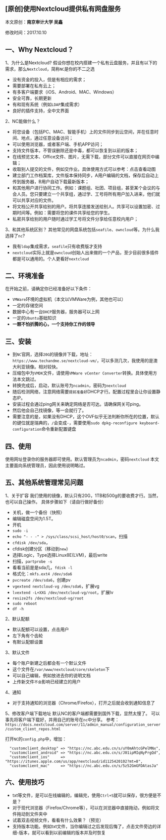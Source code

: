 ## [原创]使用Nextcloud提供私有网盘服务

本文原创：**南京审计大学 吴鑫**

修改时间：2017.10.10

## 一、Why Nextcloud？

1、为什么是Nextcloud?
假设你想在校内搭建一个私有云盘服务，并且有以下的需求，那么`Nextcloud`，简称`NC`是你的不二之选
- 没有资金的投入，但是有相应的需求；
- 需要部署在私有云上；
- 有多客户端要求（iOS、Android、MAC、Windows）
- 安全可靠，长期更新
- 有和现有系统（例如`LDAP`集成需求）
- 良好的插件支持，全中文界面

2、NC能做什么？
- 将您设备（包括PC、MAC、智能手机）上的文件同步到云空间，并在任意时间、地点，通过任意设备访问；
- 可以使用浏览器，或者客户端、手机APP访问；
- 支持文件版本，不管误删除还是中毒，都可以恢复到以前的版本；
- 在线预览文本、Office文件、图片，无需下载，部分文件可以直接在网页中编辑；
- 收取别人提交的文件，例如交作业。具体使用方式可以参考：点击查看动图
- 建立部门工作档案库，文件版本保持同步，A用户编辑的文档，保存后自动上传到服务器，B用户自动下载最新版本；
- 和其他用户进行协同工作。例如：课题组、社团、项目组，甚至某个会议的与会人员。您只要建立一个共享组，通过学、工号将所有用户加入进来，他们就可以共享对应的文件。
- 将文档公开共享给别的用户。将共享连接发送给别人。共享可以设置加密、过期时间等。例如：需要将您的课件共享给您的学生。
- 私密共享给别的用户随时通过学工号将文件分享给任意校内用户；

3、和其他系统区别？
其他常见的网盘系统包括`seafile`、`owncloud`等。为什么我选择了`nc`?
- 我有`ldap`集成需求，`seafile`只有收费版才支持
- `nextcloud`实际上就是`owncloud`创始人出来做的一个产品，至少目前很多插件都是可以通用的。个人更看好`nextcloud`



## 二、环境准备
在开始之前，请确定你已经准备好以下条件：
- `VMWare`环境的虚拟机（本文以VMWare为例，其他也可以）
- 一定的存储空间
- 数据中心有一台`DHCP`服务器，服务器可以上网
- 一定的`Ubuntu`基础知识
- **一颗不怕折腾的心，一个支持你工作的领导**

## 三、安装
- 到`NC`官网，选择`20G`的镜像并下载，地址：`https://www.techandme.se/nextcloud-vm/`，可以多测几次，我使用的是澳大利亚镜像。相对较快。
- 压缩包中为`VMDK`文件，请使用`VMWare vCenter Converter`转换。具体使用方法本文跳过。
- 转换完成后，启动，默认账号为`ncadmin`，密码为`nextcloud`
- 随后检测网络，注意网络需要`提前准备好`DHCP才行。配置过程里会让你设置静态IP。
- 安装过程会通过ping网关来确定网络是否可达。请确保网关可ping。
- 然后他会自己找镜像，等一会就行了。
- 需要注意的是，如果没有DHCP，这个OVF似乎无法判断你所在的位置，默认的键位就是瑞典的，`/`会变成`-`，需要使用`sudo dpkg-reconfigure keyboard-configuration`命令重新配置键盘



## 四、使用
使用网址登录你的服务器即可使用。默认管理员为`ncadmin`，密码`nextcloud`
本文主要面向系统管理员，因此使用说明略过。


## 五、其他系统管理常见问题
1、关于扩容
我们使用的镜像，默认只有20G，1TB和500g的要收费才行。当然，也可以自己操作。
具体步骤如下（请自行做好备份）
- 关机，做一个备份（快照）
- 编辑磁盘空间为1.5T。
- 开机
- `sudo -i`
- `echo "- - -" > /sys/class/scsi_host/host0/scan`，扫描
- `cfdisk /dev/sda`，
- cfdisk创建分区（移动到`new`）
- 选择Logic，Type选择Linux8E(LVM)，最后write
- 扫描，`partprobe -s`
- 看看当前是是sda几，`fdisk -l`
- 格式化：`mkfs.ext4 /dev/sda6`
- `pvcreate /dev/sda6`，创建pv
- `vgextend nextcloud-vg /dev/sda6`，扩展vg
- `lvextend -L+XXG /dev/nextcloud-vg/root`，扩展lv
- `resize2fs /dev/nextcloud-vg/root`
- `sudo reboot`
- `df -h`

2、默认配额
- 默认配额可以设置，点击用户
- 左下角有个齿轮
- 有默认配额设置

3、默认文件
- 每个账户新建之后都会有一个默认文件
- 这个文件在`/var/www/nextcloud/core/skeleton`下
- 可以自己编辑，例如放进去你的说明文档
- 上传新文件`不会`影响已经建立的用户

4、通知
- 对于支持通知的浏览器（Chrome/Firefox），打开之后就会收到通知信息了


5、修改客户端下载地址
默认NC的客户端都需要到国外下载，显然太慢了。
可以事先将客户端下载好，并用自己的账号在`nc`中分享。
参考：
`https://docs.nextcloud.com/server/11/admin_manual/configuration_server/custom_client_repos.html`

打开`NC`的`config.php`中，增加：
```
  "customclient_desktop" => "https://nc.abc.edu.cn/s/uY0mAhtcGPelMNx",
  "customclient_android" => "https://nc.abc.edu.cn/s/J01ipMIqNyPrgQd",
  "customclient_ios"     => "https://itunes.apple.com/us/app/nextcloud/id1125420102?mt=8",
  "customclient_mac"     => "https://nc.abc.edu.cn/s/5z52GmGFDAtasJa"
```

## 六、使用技巧

- txt等文件，是可以在线编辑的，编辑完，使用`Ctrl+S`就可以保存，很方便是不是？
- 对于现代浏览器（Firefox/Chrome等），可以在浏览器中直接拖动，例如将文件拖动到文件夹中
- 试着双击视频文件，看看有什么效果？（预览）
- 支持版本功能。例如txt文件，当你编辑过之后发现后悔了，点击文件旁边的详细-版本，就可以看到以前编辑的版本并及时恢复

